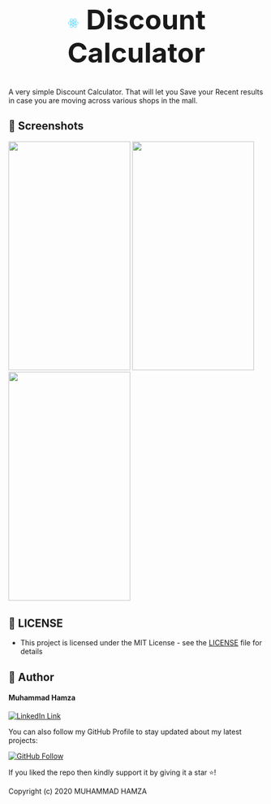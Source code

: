 <h1 align="center" style="font-size: 54px;" ><img height=25 src="https://raw.githubusercontent.com/github/explore/80688e429a7d4ef2fca1e82350fe8e3517d3494d/topics/react/react.png"> Discount Calculator</h1>

A very simple Discount Calculator. That will let you Save your Recent results in case you are moving across various shops in the mall.

## 👀 Screenshots

<img src="https://user-images.githubusercontent.com/43790152/100423624-1a61ec80-30ae-11eb-809a-b73d95075dd9.png" width=240 height=450> <img src="https://user-images.githubusercontent.com/43790152/100423674-31a0da00-30ae-11eb-8e00-8799a02b9e48.png" width=240 height=450> <img src="https://user-images.githubusercontent.com/43790152/100423693-3a91ab80-30ae-11eb-85c3-44b37c81743e.png" width=240 height=450>

## 🔑 LICENSE
- This project is licensed under the MIT License - see the [LICENSE](LICENSE.md) file for details

## 🧑 Author

#### Muhammad Hamza
[![LinkedIn Link](https://img.shields.io/badge/Connect-Hamza-blue.svg?logo=linkedin&longCache=true&style=social&label=Connect
)](https://www.linkedin.com/in/mhamzadev)

You can also follow my GitHub Profile to stay updated about my latest projects:

[![GitHub Follow](https://img.shields.io/badge/Connect-Hamza-blue.svg?logo=Github&longCache=true&style=social&label=Follow)](https://github.com/m-hamzashakeel)

If you liked the repo then kindly support it by giving it a star ⭐!

Copyright (c) 2020 MUHAMMAD HAMZA